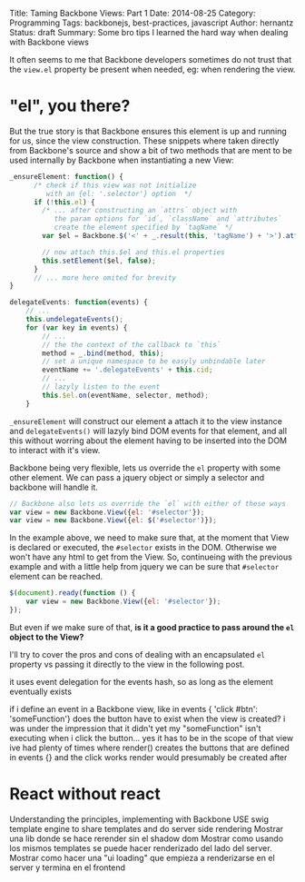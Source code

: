 Title: Taming Backbone Views: Part 1
Date: 2014-08-25
Category: Programming
Tags: backbonejs, best-practices, javascript
Author: hernantz
Status: draft
Summary: Some bro tips I learned the hard way when dealing with Backbone views

It often seems to me that Backbone developers sometimes do not trust that the
`view.el` property be present when needed, eg: when rendering the view.

# "el", you there? 
But the true story is that Backbone ensures this element is up and running 
for us, since the view construction.  These snippets where taken directly from 
Backbone's source and show a bit of two methods that are ment to be used internally 
by Backbone when instantiating a new View:

```javascript
_ensureElement: function() {
      /* check if this view was not initialize 
         with an {el: '.selector'} option  */
      if (!this.el) {  
        /* ... after constructing an `attrs` object with
           the param options for `id`, `className` and `attributes` 
           create the element specified by `tagName` */
        var $el = Backbone.$('<' + _.result(this, 'tagName') + '>').attr(attrs);

        // now attach this.$el and this.el properties
        this.setElement($el, false);
      }     
      // ... more here omited for brevity
}
```
```javascript
delegateEvents: function(events) {
    // ...
    this.undelegateEvents();
    for (var key in events) {
        // ...
        // the the context of the callback to `this`
        method = _.bind(method, this);
        // set a unique namespace to be easyly unbindable later
        eventName += '.delegateEvents' + this.cid;
        // ...
        // lazyly listen to the event
        this.$el.on(eventName, selector, method);
    }
```
`_ensureElement` will construct our element a attach it to the view instance and 
`delegateEvents()` will lazyly bind DOM events for that element, and all this without worring about 
the element having to be inserted into the DOM to interact with it's view.

Backbone being very flexible, lets us override the `el` property with some other element.
We can pass a jquery object or simply a selector and backbone will handle it.

```javascript
// Backbone also lets us override the `el` with either of these ways 
var view = new Backbone.View({el: '#selector'});
var view = new Backbone.View({el: $('#selector')});
```

In the example above, we need to make sure that, at the moment that View is declared or
executed, the `#selector` exists in the DOM. Otherwise we won't have any html to get from 
the View. So, continueing with the previous example and with a little help from jquery we 
can be sure that `#selector` element can be reached.

```javascript
$(document).ready(function () {
    var view = new Backbone.View({el: '#selector'});
});
```

But even if we make sure of that, **is it a good practice to pass around the `el` object to the
View?**

I'll try to cover the pros and cons of dealing with an encapsulated `el` property vs passing it 
directly to the view in the following post.

it uses event delegation for the events hash, so as long as the element eventually exists


<domino14> if i define an event in a Backbone view, like in events { 'click #btn': 'someFunction'}  does the button have to exist when the view is created?
<domino14> i was under the impression that it didn't
<domino14> yet my "someFunction" isn't executing when i click the button...
<corbanb> yes it has to be in the scope of that view
<domino14> ive had plenty of times where render() creates the buttons that are defined in events {}
<domino14> and the click works
<domino14> render would presumably be created after




# React without react
Understanding the principles, implementing with Backbone
USE swig template engine to share templates and do server side rendering
Mostrar una lib donde se hace rerender sin el shadow dom
Mostrar como usando los mismos templates se puede hacer renderizado del lado del server.
Mostrar como hacer una "ui loading" que empieza a renderizarse en el server y termina en el frontend
